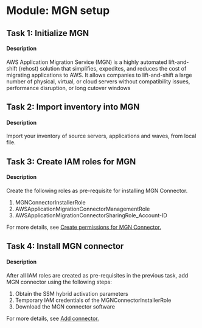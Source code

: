 
# Module: MGN setup
## Task 1: Initialize MGN
#### Description
AWS Application Migration Service (MGN) is a highly automated lift-and-shift (rehost) solution that simplifies, expedites, and reduces the cost of migrating applications to AWS. It allows companies to lift-and-shift a large number of physical, virtual, or cloud servers without compatibility issues, performance disruption, or long cutover windows
## Task 2: Import inventory into MGN
#### Description
Import your inventory of source servers, applications and waves, from local file.
## Task 3: Create IAM roles for MGN
#### Description
Create the following roles as pre-requisite for installing MGN Connector. 

1. MGNConnectorInstallerRole
2. AWSApplicationMigrationConnectorManagementRole
3. AWSApplicationMigrationConnectorSharingRole_Account-ID

For more details, see [Create permissions for MGN Connector.](https://docs.aws.amazon.com/mgn/latest/ug/mgn-connector-permissions.html#create-permissions-manually)
## Task 4: Install MGN connector
#### Description
After all IAM roles are created as pre-requisites in the previous task, add MGN connector using the following steps: 

1. Obtain the SSM hybrid activation parameters
2. Temporary IAM credentials of the MGNConnectorInstallerRole
3. Download the MGN connector software 

For more details, see [Add connector.](https://docs.aws.amazon.com/mgn/latest/ug/add-connector.html)